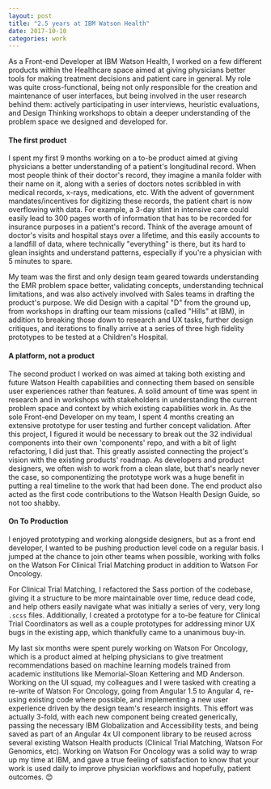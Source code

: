 ```yaml
---
layout: post
title: "2.5 years at IBM Watson Health"
date: 2017-10-10
categories: work
---
```


As a Front-end Developer at IBM Watson Health, I worked on a few different products within the Healthcare space aimed at giving physicians better tools for making treatment decisions and patient care in general. My role was quite cross-functional, being not only responsible for the creation and maintenance of user interfaces, but being involved in the user research behind them: actively participating in user interviews, heuristic evaluations, and Design Thinking workshops to obtain a deeper understanding of the problem space we designed and developed for.

#### The first product

I spent my first 9 months working on a to-be product aimed at giving physicians a better understanding of a patient's longitudinal record. When most people think of their doctor's record, they imagine a manila folder with their name on it, along with a series of doctors notes scribbled in with medical records, x-rays, medications, etc. With the advent of government mandates/incentives for digitizing these records, the patient chart is now overflowing with data. For example, a 3-day stint in intensive care could easily lead to 300 pages worth of information that has to be recorded for insurance purposes in a patient's record. Think of the average amount of doctor's visits and hospital stays over a lifetime, and this easily accounts to a landfill of data, where technically "everything" is there, but its hard to glean insights and understand patterns, especially if you're a physician with 5 minutes to spare.

My team was the first and only design team geared towards understanding the EMR problem space better, validating concepts, understanding technical limitations, and was also actively involved with Sales teams in drafting the product's purpose. We did Design with a capital "D" from the ground up, from workshops in drafting our team missions (called "Hills" at IBM), in addition to breaking those down to research and UX tasks, further design critiques, and iterations to finally arrive at a series of three high fidelity prototypes to be tested at a Children's Hospital.

#### A platform, not a product

The second product I worked on was aimed at taking both existing and future Watson Health capabilities and connecting them based on sensible user experiences rather than features. A solid amount of time was spent in research and in workshops with stakeholders in understanding the current problem space and context by which existing capabilities work in. As the sole Front-end Developer on my team, I spent 4 months creating an extensive prototype for user testing and further concept validation. After this project, I figured it would be necessary to break out the 32 individual components into their own 'components' repo, and with a bit of light refactoring, I did just that. This greatly assisted connecting the project's vision with the existing products' roadmap. As developers and product designers, we often wish to work from a clean slate, but that's nearly never the case, so componentizing the prototype work was a huge benefit in putting a real timeline to the work that had been done. The end product also acted as the first code contributions to the Watson Health Design Guide, so not too shabby.

#### On To Production

I enjoyed prototyping and working alongside designers, but as a front end developer, I wanted to be pushing production level code on a regular basis. I jumped at the chance to join other teams when possible, working with folks on the Watson For Clinical Trial Matching product in addition to Watson For Oncology.

For Clinical Trial Matching, I refactored the Sass portion of the codebase, giving it a structure to be more maintainable over time, reduce dead code, and help others easily navigate what was initially a series of very, very long `.scss` files. Additionally, I created a prototype for a to-be feature for Clinical Trial Coordinators as well as a couple prototypes for addressing minor UX bugs in the existing app, which thankfully came to a unanimous buy-in.

My last six months were spent purely working on Watson For Oncology, which is a product aimed at helping physicians to give treatment recommendations based on machine learning models trained from academic institutions like Memorial-Sloan Kettering and MD Anderson. Working on the UI squad, my colleagues and I were tasked with creating a re-write of Watson For Oncology, going from Angular 1.5 to Angular 4, re-using existing code where possible, and implementing a new user experience driven by the design team's research insights. This effort was actually 3-fold, with each new component being created generically, passing the necessary IBM Globalization and Accessibility tests, and being saved as part of an Angular 4x UI component library to be reused across several existing Watson Health products (Clinical Trial Matching, Watson For Genomics, etc). Working on Watson For Oncology was a solid way to wrap up my time at IBM, and gave a true feeling of satisfaction to know that your work is used daily to improve physician workflows and hopefully, patient outcomes. 😊
